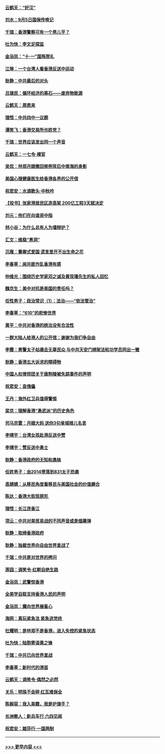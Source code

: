 #### [云鹤天：“好汉”](../pages/nsc993/n11513536.md?t=09111255) 
#### [刘水：9月5日国保传唤记](../pages/nsc993/n11513460.md?t=09111255) 
#### [千瑞：香港警察可有一个男儿乎？](../pages/nsc993/n11513109.md?t=09111255) 
#### [吐为快：李文足探监](../pages/nsc993/n11509622.md?t=09111255) 
#### [金浴凤：“十‧一”国殇贺礼](../pages/nsc993/n11509593.md?t=09111255) 
#### [江琳：一个台湾人看香港反送中运动](../pages/nsc993/n11509211.md?t=09111255) 
#### [耿静：中共最后的对头](../pages/nsc993/n11508308.md?t=09111255) 
#### [吕锡民：循环经济的基石——废弃物能源](../pages/nsc993/n11508212.md?t=09111255) 
#### [云鹤天：周恩来](../pages/nsc993/n11508055.md?t=09111255) 
#### [理悟：中共四中一议题](../pages/nsc993/n11507782.md?t=09111255) 
#### [谭笑飞：香港交易所也姓党？](../pages/nsc993/n11507753.md?t=09111255) 
#### [千瑞：世界应该发出同一个声音](../pages/nsc993/n11507290.md?t=09111255) 
#### [云鹤天：一七令‧裸官](../pages/nsc993/n11507177.md?t=09111255) 
#### [吴侃：林郑月娥撤回修例背后中南海的身影](../pages/nsc993/n11506876.md?t=09111255) 
#### [美国心理健康医生给香港各界的公开信](../pages/nsc993/n11506809.md?t=09111255) 
#### [祝君安：水调歌头‧中秋吟](../pages/nsc993/n11506758.md?t=09111255) 
#### [【投书】张家港居民区造高架 200亿工程3天就决定](../pages/nsc993/n11506682.md?t=09111255) 
#### [刘元：他们在向谁竖中指](../pages/nsc993/n11505384.md?t=09111255) 
#### [林小谷：为什么总有人为墙辩护？](../pages/nsc993/n11505226.md?t=09111255) 
#### [汇文：维稳“黑洞”](../pages/nsc993/n11504347.md?t=09111255) 
#### [沉雁：董卿式爱国 谎言里开不出生命之花](../pages/nsc993/n11503215.md?t=09111255) 
#### [李春草：闻共匪作乱香港有感](../pages/nsc993/n11503072.md?t=09111255) 
#### [仲维光：围绕历史学家邓之诚及黄现璠先生的私人回忆](../pages/nsc993/n11501330.md?t=09111255) 
#### [魏京生：美中对抗是美国的责任吗？](../pages/nsc993/n11500723.md?t=09111255) 
#### [任性男子：政治常识（1）：法治——“依法管治”](../pages/nsc993/n11500791.md?t=09111255) 
#### [李春草：“610”的悲惨世界](../pages/nsc993/n11501141.md?t=09111255) 
#### [黄平：中共对香港的统治没有合法性](../pages/nsc993/n11499473.md?t=09111255) 
#### [一群大陆人给港人的公开信：谢谢为我们争自由](../pages/nsc993/n11500402.md?t=09111255) 
#### [李霞：黑警太子站袭击无辜民众 与中共天安门绑架法轮功学员同出一辙](../pages/nsc993/n11499805.md?t=09111255) 
#### [耿静：香港五大诉求的障碍物](../pages/nsc993/n11497578.md?t=09111255) 
#### [中国人权律师团关于唐荆陵被失踪事件的声明](../pages/nsc993/n11500014.md?t=09111255) 
#### [祝君安：哀傀儡](../pages/nsc993/n11499776.md?t=09111255) 
#### [王丹：海外红卫兵值得警惕](../pages/nsc993/n11498138.md?t=09111255) 
#### [梁京：理解香港“勇武派”的历史角色](../pages/nsc993/n11498006.md?t=09111255) 
#### [司马京雷：月娥大妈  送你3句皇城根儿名言](../pages/nsc993/n11497885.md?t=09111255) 
#### [李靖宇：台湾女孩赴港反送中赞](../pages/nsc993/n11497721.md?t=09111255) 
#### [李靖宇：赞反送中勇士](../pages/nsc993/n11497452.md?t=09111255) 
#### [耿静：香港政府的无知和愚昧](../pages/nsc993/n11494238.md?t=09111255) 
#### [任姓男子：由2014堕落到831太子恐袭](../pages/nsc993/n11496683.md?t=09111255) 
#### [高婧婧：从移民角度看移民与美国社会的价值磨合](../pages/nsc993/n11495757.md?t=09111255) 
#### [陈达：香港大街现原形 ](../pages/nsc993/n11495441.md?t=09111255) 
#### [理悟：长江连香江](../pages/nsc993/n11495377.md?t=09111255) 
#### [项云：中共对美贸易战的不同声音或是烟幕弹](../pages/nsc993/n11494929.md?t=09111255) 
#### [耿静：取缔香港政府](../pages/nsc993/n11494218.md?t=09111255) 
#### [耿静：独裁世界向自由世界宣战了](../pages/nsc993/n11494190.md?t=09111255) 
#### [千瑞：中共是对世界的拷问](../pages/nsc993/n11493021.md?t=09111255) 
#### [莲园：调笑令‧红朝自绝生路](../pages/nsc993/n11493011.md?t=09111255) 
#### [金浴凤：武警惊香港](../pages/nsc993/n11492994.md?t=09111255) 
#### [全美学自联支持香港人民的声明](../pages/nsc993/n11492630.md?t=09111255) 
#### [金浴凤：魔向世界展畜心](../pages/nsc993/n11492599.md?t=09111255) 
#### [海网：真玩紧急法 紧急送党终 ](../pages/nsc993/n11492535.md?t=09111255) 
#### [杜耀明：是林郑不是香港，进入失控的紧急状态](../pages/nsc993/n11491420.md?t=09111255) 
#### [吐为快：陆胞寄语黄之锋](../pages/nsc993/n11491117.md?t=09111255) 
#### [千瑞：中共已向世界宣战](../pages/nsc993/n11490123.md?t=09111255) 
#### [李春草：新时代的港首](../pages/nsc993/n11489864.md?t=09111255) 
#### [云鹤天：调笑令·偶然之必然](../pages/nsc993/n11489701.md?t=09111255) 
#### [关乐：明珠不会碎 红瓦难保全](../pages/nsc993/n11489647.md?t=09111255) 
#### [陈婉容：我入美籍，我是护旗手？](../pages/nsc993/n11487908.md?t=09111255) 
#### [长洲散人：新兵车行 六四见闻](../pages/nsc993/n11487729.md?t=09111255) 
#### [祝君安：踏莎行‧一国两制](../pages/nsc993/n11487699.md?t=09111255) 

----
#### [ >>> 更早内容 <<< ](../indexes/nsc993-earlier.md)
